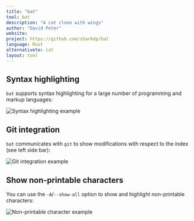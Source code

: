 ```yaml
---
title: "bat"
tool: bat
description: "A cat clone with wings"
author: "David Peter"
website:
project: https://github.com/sharkdp/bat
language: Rust
alternativeto: cat
layout: tool
---
```


## Syntax highlighting

`bat` supports syntax highlighting for a large number of programming and markup
languages:

![Syntax highlighting example](https://imgur.com/rGsdnDe.png)

## Git integration

`bat` communicates with `git` to show modifications with respect to the index
(see left side bar):

![Git integration example](https://i.imgur.com/2lSW4RE.png)

## Show non-printable characters

You can use the `-A`/`--show-all` option to show and highlight non-printable
characters:

![Non-printable character example](https://i.imgur.com/WndGp9H.png)
